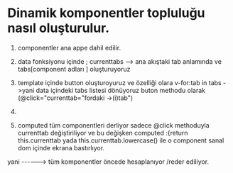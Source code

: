 # Dinamik komponentler topluluğu nasıl oluşturulur.

1. componentler ana appe dahil edilir.
2. data fonksiyonu içinde ; currenttabs --> ana akıştaki tab anlamında ve tabs[component adları ] oluşturuyoruz
3. template içinde button oluşturoyuruz ve özelliği olara v-for:tab in tabs ->yani data içindeki tabs listesi dönüyoruz buton methodu olarak (@click="currenttab="fordaki ->(i)tab")
4. <component :is="computed daki method adı">

5. computed tüm componentleri derliyor sadece @click methoduyla currenttab değiştiriliyor ve bu değişken computed :{return this.currenttab yada this.currenttab.lowercase() ile o component sanal dom içinde ekrana bastırlıyor.

yani ------> tüm komponentler öncede hesaplanıyor /reder ediliyor.

